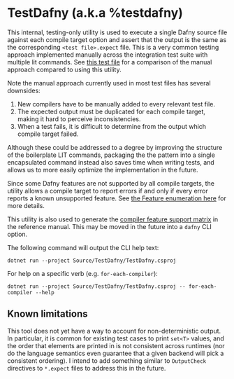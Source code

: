 # TestDafny (a.k.a %testdafny)

This internal, testing-only utility is used to execute a single Dafny source file against each compile target option and assert that the output
is the same as the corresponding `<test file>.expect` file. This is a very common testing approach implemented manually across the integration test suite with multiple
lit commands. See [this test file](../../Test/metatests/ConsistentWhenSupported.dfy) for a comparison of the manual approach
compared to using this utility.

Note the manual approach currently used in most test files has several downsides:

1. New compilers have to be manually added to every relevant test file.
2. The expected output must be duplicated for each compile target, making it hard to perceive inconsistencies.
3. When a test fails, it is difficult to determine from the output which compile target failed.

Although these could be addressed to a degree by improving the structure of the boilerplate LIT commands,
packaging the the pattern into a single encapsulated command instead also saves time when writing tests, and allows us to
more easily optimize the implementation in the future.

Since some Dafny features are not supported by all compile targets,
the utility allows a compile target to report errors if and only if every error reports a known unsupported feature.
See [the Feature enumeration here](../Dafny/Feature.cs) for more details.

This utility is also used to generate the [compiler feature support matrix](https://dafny.org/latest/DafnyRef/DafnyRef#sec-supported-features-by-target-language) in the reference manual. This may be moved in the future into
a `dafny` CLI option.

The following command will output the CLI help text:

```
dotnet run --project Source/TestDafny/TestDafny.csproj
```

For help on a specific verb (e.g. `for-each-compiler`):

```
dotnet run --project Source/TestDafny/TestDafny.csproj -- for-each-compiler --help
```

## Known limitations

This tool does not yet have a way to account for non-deterministic output. In particular, it is common for existing test cases
to print `set<T>` values, and the order that elements are printed in is not consistent across runtimes (nor do the language semantics
even guarantee that a given backend will pick a consistent ordering). I intend to add something similar to `OutputCheck` directives
to `*.expect` files to address this in the future.

